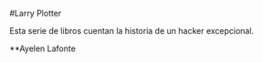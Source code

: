 #Larry Plotter

Esta serie de libros cuentan la historia de un hacker excepcional.

**Ayelen Lafonte
